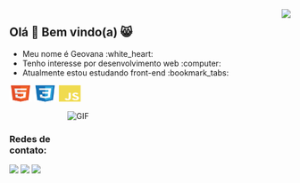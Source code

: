<div>
 <img height="130em" src="https://github-readme-status.vercel.app/api/top-langs/?username=Geovanapl&layout=compact&langs_count=7&theme=dark" align="right"/>
</div>
 
## Olá :hugs: Bem vindo(a) :smile_cat:
<ul>
  <li>Meu nome é Geovana :white_heart:</li>
  <li>Tenho interesse por desenvolvimento web :computer:</li>
  <li>Atualmente estou estudando front-end 	:bookmark_tabs:</li>
</ul>

<div>
  <img align="center" alt="HTML" height="30" width="40" src="https://raw.githubusercontent.com/devicons/devicon/master/icons/html5/html5-original.svg">
  <img align="center" alt="CSS" height="30" width="40" src="https://raw.githubusercontent.com/devicons/devicon/master/icons/css3/css3-original.svg">
  <img align="center" alt="Js" height="30" width="40" src="https://raw.githubusercontent.com/devicons/devicon/master/icons/javascript/javascript-plain.svg">
</div>
<br>
<img align="right" alt="GIF" src="https://user-images.githubusercontent.com/109865342/182726035-7f59a009-8292-4176-8ae6-651eec3f6283.gif" width="400" height="250" />
<br>

<div> 
<h3>Redes de contato:</h3>
  <a href="https://www.instagram.com/pl.geovana/" target="_blank"><img src="https://img.shields.io/badge/-Instagram-%23E4405F?style=for-the-badge&logo=instagram&logoColor=white" target="_blank"></a>
  <a href = "mailto:geovanapl098@gmail.com"><img src="https://img.shields.io/badge/-Gmail-%23333?style=for-the-badge&logo=gmail&logoColor=white" target="_blank"></a>
  <a href="https://www.linkedin.com/in/geovana-pereira-1ba118227/" target="_blank"><img src="https://img.shields.io/badge/-LinkedIn-%230077B5?style=for-the-badge&logo=linkedin&logoColor=white" target="_blank"></a> 
</div>

